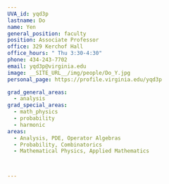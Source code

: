 ```yaml
---
UVA_id: yqd3p
lastname: Do
name: Yen
general_position: faculty
position: Associate Professor
office: 329 Kerchof Hall
office_hours: " Thu 3:30-4:30"
phone: 434-243-7702
email: yqd3p@virginia.edu
image: __SITE_URL__/img/people/Do_Y.jpg
personal_page: https://profile.virginia.edu/yqd3p

grad_general_areas:
  - analysis
grad_special_areas:
  - math_physics
  - probability
  - harmonic
areas:
  - Analysis, PDE, Operator Algebras
  - Probability, Combinatorics
  - Mathematical Physics, Applied Mathematics



---
```

